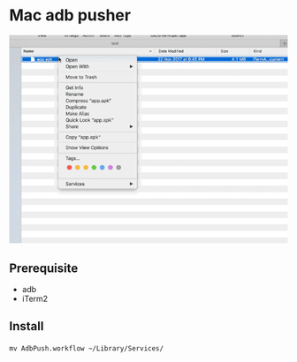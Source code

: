 # Mac adb pusher

![showcase](showcase.gif)

## Prerequisite

* adb
* iTerm2

## Install

`mv AdbPush.workflow ~/Library/Services/`